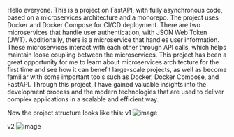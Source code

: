 Hello everyone.
This is a project on FastAPI, with fully asynchronous code, based on a microservices architecture and a monorepo. 
The project uses Docker and Docker Compose for CI/CD deployment. 
There are two microservices that handle user authentication, with JSON Web Token (JWT). 
Additionally, there is a microservice that handles user information. 
These microservices interact with each other through API calls, which helps maintain loose coupling between the microservices. 
This project has been a great opportunity for me to learn about microservices architecture for the first time and see how it can benefit large-scale projects, 
as well as become familiar with some important tools such as Docker, Docker Compose, and FastAPI. Through this project, 
I have gained valuable insights into the development process and the modern technologies that are used to deliver complex applications in a scalable and efficient way.

Now the project structure looks like this:
v1
![image](https://github.com/AlexSitohov/Code_Name_Microservices_Reaper/assets/101973205/1a42dc05-2f86-425a-a924-66953c6edc06)


v2
![image](https://github.com/AlexSitohov/Code_Name_Microservices_Reaper/assets/101973205/9ab687ed-7431-41a4-a13f-825443cab5a3)

